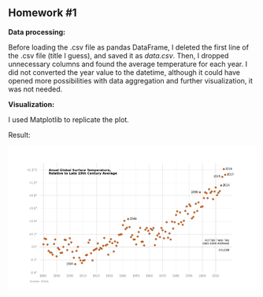 ## Homework #1

**Data processing:**

Before loading the .csv file as pandas DataFrame, I deleted the first line of the .csv file (title I guess), and saved it as *data.csv*.
Then, I dropped unnecessary columns and found the average temperature for each year. I did not converted the year value to the datetime, although it could have opened more possibilities with data aggregation and further visualization, it was not needed. 


**Visualization:**

I used Matplotlib to replicate the plot.

Result:


![alt text](https://github.com/Katerunner/Visualization/blob/main/HW1/matplotlib%20plot%20result.png?raw=true)
